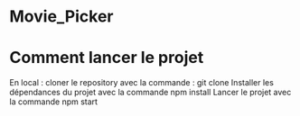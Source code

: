 # Movie_Picker
# Comment lancer le projet
En local :
cloner le repository avec la commande : git clone <lien hTTPS ou SSH>
Installer les dépendances du projet avec la commande npm install
Lancer le projet avec la commande npm start

